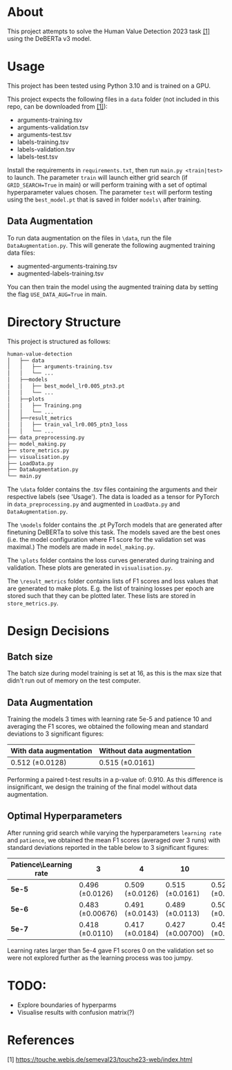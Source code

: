 # About
This project attempts to solve the Human Value Detection 2023 task  [[1]](#1) using the DeBERTa v3 model.

# Usage
This project has been tested using Python 3.10 and is trained on a GPU. 

This project expects the following files in a `data` folder (not included in this repo, can be downloaded from [[1]](#1)):
* arguments-training.tsv
* arguments-validation.tsv
* arguments-test.tsv
* labels-training.tsv
* labels-validation.tsv
* labels-test.tsv

Install the requirements in `requirements.txt`, then run `main.py <train|test>` to launch. The parameter `train` will launch either grid search (if `GRID_SEARCH=True` in main) or will perform training with a set of optimal
hyperparameter values chosen. The parameter `test` will perform testing using the `best_model.pt` that is saved in folder `models\` after training.

## Data Augmentation
To run data augmentation on the files in `\data`, run the file `DataAugmentation.py`. This will generate the following augmented training data files:
* augmented-arguments-training.tsv
* augmented-labels-training.tsv

You can then train the model using the augmented training data by setting the flag `USE_DATA_AUG=True` in main.

# Directory Structure
This project is structured as follows:
```bash
human-value-detection
│   ├── data
│   │   ├── arguments-training.tsv
│   │   └── ...
│   ├──models
│   │   ├── best_model_lr0.005_ptn3.pt
│   │   └── ...
│   ├──plots
│   │   ├── Training.png
│   │   └── ...
│   ├──result_metrics
│   │   ├── train_val_lr0.005_ptn3_loss
│   │   └── ...
├── data_preprocessing.py
├── model_making.py
├── store_metrics.py
├── visualisation.py
├── LoadData.py
├── DataAugmentation.py
└── main.py
```

The `\data` folder contains the .tsv files containing the arguments and their respective labels (see 'Usage'). The data is loaded as a tensor for PyTorch in `data_preprocessing.py` and augmented in `LoadData.py` and `DataAugmentation.py`.

The `\models` folder contains the .pt PyTorch models that are generated after finetuning DeBERTa to solve this task. The models saved are the best ones (i.e. the model configuration where F1 score for the validation set was maximal.) The models are made in `model_making.py`.

The `\plots` folder contains the loss curves generated during training and validation. These plots are generated in `visualisation.py`.

The `\result_metrics` folder contains lists of F1 scores and loss values that are generated to make plots. E.g. the list of training losses per epoch are stored such that they can be plotted later. These lists are stored in `store_metrics.py`.

# Design Decisions
## Batch size
The batch size during model training is set at 16, as this is the max size that didn't run out of memory on the test computer.

## Data Augmentation

Training the models 3 times with learning rate 5e-5 and patience 10 and averaging the F1 scores, we obtained the following mean and standard deviations to 3 significant figures:

| With data augmentation | Without data augmentation |
|------------------------|---------------------------|
| 0.512 (±0.0128)        | 0.515 (±0.0161)           | 

Performing a paired t-test results in a p-value of: 0.910.
As this difference is insignificant, we design the training of the final model without data augmentation. 

## Optimal Hyperparameters
After running grid search while varying the hyperparameters `learning rate` and `patience`, we obtained the mean F1 scores (averaged over 3 runs) with standard deviations reported in the table below to 3 significant figures:

| Patience\Learning rate | __3__              | __4__            | __10__            | __11__           | __12__          |
|------------------------|--------------------|------------------|-------------------|------------------|-----------------|
| __5e-5__               | 0.496 (±0.0126)    | 0.509 (±0.0126)  | 0.515 (±0.0161)   | 0.522 (±0.0132)  | 0.502 (±0.0157) |
| __5e-6__               | 0.483   (±0.00676) | 0.491  (±0.0143) | 0.489   (±0.0113) | 0.502 (±0.00685) | x               |
| __5e-7__               | 0.418   (±0.0110)  | 0.417  (±0.0184) | 0.427  (±0.00700) | 0.450 (±0.0105)         | x               |

Learning rates larger than 5e-4 gave F1 scores 0 on the validation set so were not explored further as the learning process was too jumpy.

# TODO:
* Explore boundaries of hyperparms
* Visualise results with confusion matrix(?)


# References

<a id="1">[1]</a>  https://touche.webis.de/semeval23/touche23-web/index.html
